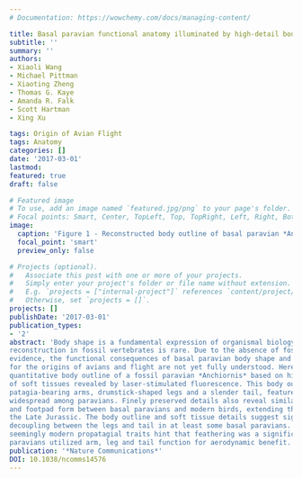 ```yaml
---
# Documentation: https://wowchemy.com/docs/managing-content/

title: Basal paravian functional anatomy illuminated by high-detail body outline
subtitle: ''
summary: ''
authors:
- Xiaoli Wang
- Michael Pittman
- Xiaoting Zheng
- Thomas G. Kaye
- Amanda R. Falk
- Scott Hartman
- Xing Xu

tags: Origin of Avian Flight
tags: Anatomy
categories: []
date: '2017-03-01'
lastmod: 
featured: true
draft: false

# Featured image
# To use, add an image named `featured.jpg/png` to your page's folder.
# Focal points: Smart, Center, TopLeft, Top, TopRight, Left, Right, BottomLeft, Bottom, BottomRight.
image:
  caption: 'Figure 1 - Reconstructed body outline of basal paravian *Anchiornis* using LSF images'
  focal_point: 'smart'
  preview_only: false

# Projects (optional).
#   Associate this post with one or more of your projects.
#   Simply enter your project's folder or file name without extension.
#   E.g. `projects = ["internal-project"]` references `content/project/deep-learning/index.md`.
#   Otherwise, set `projects = []`.
projects: []
publishDate: '2017-03-01'
publication_types:
- '2'
abstract: 'Body shape is a fundamental expression of organismal biology, but its quantitative
reconstruction in fossil vertebrates is rare. Due to the absence of fossilized soft tissue
evidence, the functional consequences of basal paravian body shape and its implications
for the origins of avians and flight are not yet fully understood. Here we reconstruct the
quantitative body outline of a fossil paravian *Anchiornis* based on high-definition images
of soft tissues revealed by laser-stimulated fluorescence. This body outline confirms
patagia-bearing arms, drumstick-shaped legs and a slender tail, features that were probably
widespread among paravians. Finely preserved details also reveal similarities in propatagial
and footpad form between basal paravians and modern birds, extending their record to
the Late Jurassic. The body outline and soft tissue details suggest significant functional
decoupling between the legs and tail in at least some basal paravians. The number of
seemingly modern propatagial traits hint that feathering was a significant factor in how basal
paravians utilized arm, leg and tail function for aerodynamic benefit.'
publication: '*Nature Communications*'
DOI: 10.1038/ncomms14576
---
```

